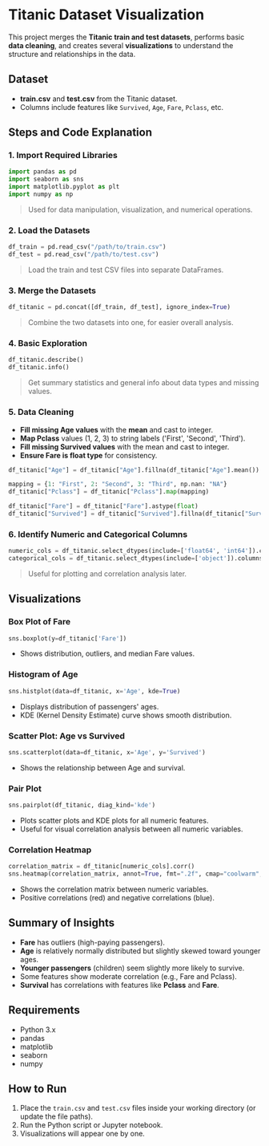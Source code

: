# Titanic Dataset Visualization

This project merges the **Titanic train and test datasets**, performs basic **data cleaning**, and creates several **visualizations** to understand the structure and relationships in the data.


## Dataset
- **train.csv** and **test.csv** from the Titanic dataset.
- Columns include features like `Survived`, `Age`, `Fare`, `Pclass`, etc.


## Steps and Code Explanation

### 1. **Import Required Libraries**
```python
import pandas as pd
import seaborn as sns
import matplotlib.pyplot as plt
import numpy as np
```
> Used for data manipulation, visualization, and numerical operations.


### 2. **Load the Datasets**
```python
df_train = pd.read_csv("/path/to/train.csv")
df_test = pd.read_csv("/path/to/test.csv")
```
> Load the train and test CSV files into separate DataFrames.


### 3. **Merge the Datasets**
```python
df_titanic = pd.concat([df_train, df_test], ignore_index=True)
```
> Combine the two datasets into one, for easier overall analysis.


### 4. **Basic Exploration**
```python
df_titanic.describe()
df_titanic.info()
```
> Get summary statistics and general info about data types and missing values.


### 5. **Data Cleaning**
- **Fill missing Age values** with the **mean** and cast to integer.
- **Map Pclass** values (1, 2, 3) to string labels ('First', 'Second', 'Third').
- **Fill missing Survived values** with the mean and cast to integer.
- **Ensure Fare is float type** for consistency.

```python
df_titanic["Age"] = df_titanic["Age"].fillna(df_titanic["Age"].mean()).astype(int)

mapping = {1: "First", 2: "Second", 3: "Third", np.nan: "NA"}
df_titanic["Pclass"] = df_titanic["Pclass"].map(mapping)

df_titanic["Fare"] = df_titanic["Fare"].astype(float)
df_titanic["Survived"] = df_titanic["Survived"].fillna(df_titanic["Survived"].mean()).astype(int)
```


### 6. **Identify Numeric and Categorical Columns**
```python
numeric_cols = df_titanic.select_dtypes(include=['float64', 'int64']).columns.tolist()
categorical_cols = df_titanic.select_dtypes(include=['object']).columns.tolist()
```
> Useful for plotting and correlation analysis later.


## Visualizations

### Box Plot of Fare
```python
sns.boxplot(y=df_titanic['Fare'])
```
- Shows distribution, outliers, and median Fare values.


### Histogram of Age
```python
sns.histplot(data=df_titanic, x='Age', kde=True)
```
- Displays distribution of passengers' ages.
- KDE (Kernel Density Estimate) curve shows smooth distribution.


### Scatter Plot: Age vs Survived
```python
sns.scatterplot(data=df_titanic, x='Age', y='Survived')
```
- Shows the relationship between Age and survival.


### Pair Plot
```python
sns.pairplot(df_titanic, diag_kind='kde')
```
- Plots scatter plots and KDE plots for all numeric features.
- Useful for visual correlation analysis between all numeric variables.


### Correlation Heatmap
```python
correlation_matrix = df_titanic[numeric_cols].corr()
sns.heatmap(correlation_matrix, annot=True, fmt=".2f", cmap="coolwarm", square=True, linewidths=0.5)
```
- Shows the correlation matrix between numeric variables.
- Positive correlations (red) and negative correlations (blue).


## Summary of Insights
- **Fare** has outliers (high-paying passengers).
- **Age** is relatively normally distributed but slightly skewed toward younger ages.
- **Younger passengers** (children) seem slightly more likely to survive.
- Some features show moderate correlation (e.g., Fare and Pclass).
- **Survival** has correlations with features like **Pclass** and **Fare**.


## Requirements
- Python 3.x
- pandas
- matplotlib
- seaborn
- numpy


## How to Run
1. Place the `train.csv` and `test.csv` files inside your working directory (or update the file paths).
2. Run the Python script or Jupyter notebook.
3. Visualizations will appear one by one.
